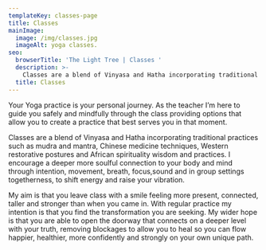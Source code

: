 ```yaml
---
templateKey: classes-page
title: Classes
mainImage:
  image: /img/classes.jpg
  imageAlt: yoga classes.
seo:
  browserTitle: 'The Light Tree | Classes '
  description: >-
    Classes are a blend of Vinyasa and Hatha incorporating traditional practices such as mudra and mantra, Chinese medicine techniques.
  title: Classes
---
```


Your Yoga practice is your personal journey. As the teacher I’m here to guide you safely and mindfully through the class providing options that allow you to create a practice that best serves you in that moment.

Classes are a blend of Vinyasa and Hatha incorporating traditional practices such as mudra and mantra, Chinese medicine techniques, Western restorative postures and African spirituality wisdom and practices. I encourage a deeper more soulful connection to your body and mind through intention, movement, breath, focus,sound and in group settings togetherness, to shift energy and raise your vibration.

My aim is that you leave class with a smile feeling more present, connected, taller and stronger than when you came in. With regular practice my intention is that you find the transformation you are seeking. My wider hope is that you are able to open the doorway that connects on a deeper level with your truth, removing blockages to allow you to heal so you can flow happier, healthier, more confidently and strongly on your own unique path.

##